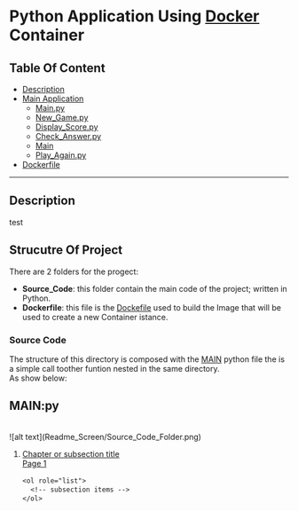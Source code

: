# Python Application Using <ins>**Docker**</ins> Container
## Table Of Content
* [Description](https://github.com/Sir-Chester-King/Python_App_Dockerized#description)<br>
* [Main Application](https://github.com/Sir-Chester-King/Python_App_Dockerized#main_application)<br>
  - [Main.py](https://github.com/Sir-Chester-King/Python_App_Dockerized#main.py)<br>
  - [New_Game.py](https://github.com/Sir-Chester-King/Python_App_Dockerized#new_game.py)<br>
  - [Display_Score.py](https://github.com/Sir-Chester-King/Python_App_Dockerized#display_score.py)<br>
  - [Check_Answer.py](https://github.com/Sir-Chester-King/Python_App_Dockerized#check_answer.py)<br>
  - [Main](#main.py)
  - [Play_Again.py](https://github.com/Sir-Chester-King/Python_App_Dockerized#play_again.py)
* [Dockerfile](https://github.com/Sir-Chester-King/Python_App_Dockerized#dockerfile)<br>
---
<a name="description"></a> 
## Description
test

## Strucutre Of Project
There are 2 folders for the progect:
- **Source_Code**: this folder contain the main code of the project; written in Python.
- **Dockerfile**: this file is the <ins>Dockefile</ins> used to build the Image that will be used to create a new Container istance.

### Source Code
The structure of this directory is composed with the <ins>MAIN</ins> python file the is a simple call toother funtion nested in the same directory.
<br>
As show below:
<a name="main.py"></a>
## MAIN:py
<br>
![alt text](Readme_Screen/Source_Code_Folder.png)

<ol>
  <li>
    <a href="#link_to_heading">
      <span class="title">Chapter or subsection title</span>
      <br>
      <span class="page">Page 1</span>
    </a>

    <ol role="list">
      <!-- subsection items -->
    </ol>
  </li>
</ol>
